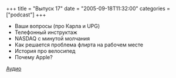 +++
title = "Выпуск 17"
date = "2005-09-18T11:32:00"
categories = ["podcast"]
+++


- Ваши вопросы (про Карла и UPG)
- Телефонный инструктаж
- NASDAQ с минутой молчания
- Как решается проблема флирта на рабочем месте
- История про велосипед
- Почему Apple?



[Аудио](http://archive.rucast.net/uwp/media/ump_podcast17.mp3)
<audio src="http://archive.rucast.net/uwp/media/ump_podcast17.mp3" preload="none">